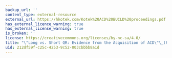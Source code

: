 ```yaml
---
backup_url: ''
content_type: external-resource
external_url: https://hkotek.com/Kotek%20ACD%20BUCLD%20proceedings.pdf
has_external_licence_warning: true
has_external_license_warning: true
is_broken: ''
license: https://creativecommons.org/licenses/by-nc-sa/4.0/
title: "\"Long vs. Short QR: Evidence from the Acquisition of ACD\"\_(PDF)"
uid: 212df59f-c25c-4253-9c52-003cbbbb8a1d
---
```

